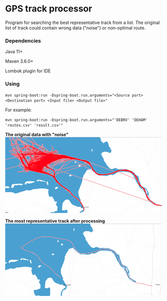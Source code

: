 # GPS track processor
Program for searching the best representative track from a list.
The original list of track could contain wrong data ("noise") or non-optimal route.

### Dependencies
Java 11+

Maven 3.6.0+

Lombok plugin for IDE

### Using

`mvn spring-boot:run -Dspring-boot.run.arguments="<Source port> <Destination port> <Input file> <Output file>"`

For example:

`mvn spring-boot:run -Dspring-boot.run.arguments="'DEBRV' 'DEHAM' 'routes.csv' 'result.csv'"`

**The original data with "noise"**
![Screenshot](allTracks.png)

**The most representative track after processing**
![Screenshot](result.png)